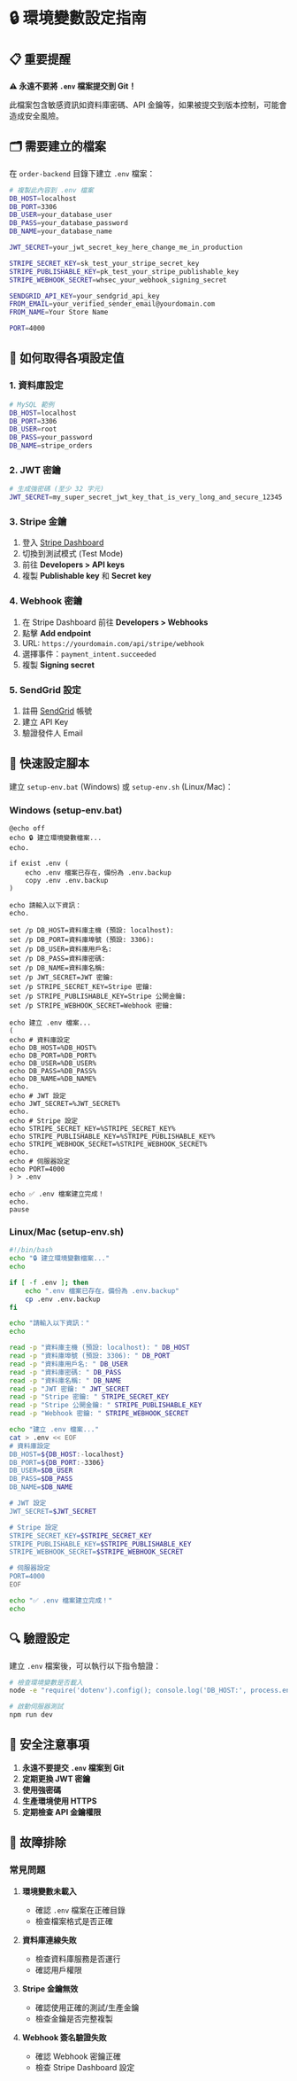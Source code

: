 # 🔒 環境變數設定指南

## 📋 重要提醒

**⚠️ 永遠不要將 `.env` 檔案提交到 Git！**

此檔案包含敏感資訊如資料庫密碼、API 金鑰等，如果被提交到版本控制，可能會造成安全風險。

## 🗂️ 需要建立的檔案

在 `order-backend` 目錄下建立 `.env` 檔案：

```bash
# 複製此內容到 .env 檔案
DB_HOST=localhost
DB_PORT=3306
DB_USER=your_database_user
DB_PASS=your_database_password
DB_NAME=your_database_name

JWT_SECRET=your_jwt_secret_key_here_change_me_in_production

STRIPE_SECRET_KEY=sk_test_your_stripe_secret_key
STRIPE_PUBLISHABLE_KEY=pk_test_your_stripe_publishable_key
STRIPE_WEBHOOK_SECRET=whsec_your_webhook_signing_secret

SENDGRID_API_KEY=your_sendgrid_api_key
FROM_EMAIL=your_verified_sender_email@yourdomain.com
FROM_NAME=Your Store Name

PORT=4000
```

## 🔑 如何取得各項設定值

### 1. 資料庫設定
```bash
# MySQL 範例
DB_HOST=localhost
DB_PORT=3306
DB_USER=root
DB_PASS=your_password
DB_NAME=stripe_orders
```

### 2. JWT 密鑰
```bash
# 生成強密碼 (至少 32 字元)
JWT_SECRET=my_super_secret_jwt_key_that_is_very_long_and_secure_12345
```

### 3. Stripe 金鑰
1. 登入 [Stripe Dashboard](https://dashboard.stripe.com/)
2. 切換到測試模式 (Test Mode)
3. 前往 **Developers > API keys**
4. 複製 **Publishable key** 和 **Secret key**

### 4. Webhook 密鑰
1. 在 Stripe Dashboard 前往 **Developers > Webhooks**
2. 點擊 **Add endpoint**
3. URL: `https://yourdomain.com/api/stripe/webhook`
4. 選擇事件：`payment_intent.succeeded`
5. 複製 **Signing secret**

### 5. SendGrid 設定
1. 註冊 [SendGrid](https://sendgrid.com/) 帳號
2. 建立 API Key
3. 驗證發件人 Email

## 🚀 快速設定腳本

建立 `setup-env.bat` (Windows) 或 `setup-env.sh` (Linux/Mac)：

### Windows (setup-env.bat)
```batch
@echo off
echo 🔒 建立環境變數檔案...
echo.

if exist .env (
    echo .env 檔案已存在，備份為 .env.backup
    copy .env .env.backup
)

echo 請輸入以下資訊：
echo.

set /p DB_HOST=資料庫主機 (預設: localhost): 
set /p DB_PORT=資料庫埠號 (預設: 3306): 
set /p DB_USER=資料庫用戶名: 
set /p DB_PASS=資料庫密碼: 
set /p DB_NAME=資料庫名稱: 
set /p JWT_SECRET=JWT 密鑰: 
set /p STRIPE_SECRET_KEY=Stripe 密鑰: 
set /p STRIPE_PUBLISHABLE_KEY=Stripe 公開金鑰: 
set /p STRIPE_WEBHOOK_SECRET=Webhook 密鑰: 

echo 建立 .env 檔案...
(
echo # 資料庫設定
echo DB_HOST=%DB_HOST%
echo DB_PORT=%DB_PORT%
echo DB_USER=%DB_USER%
echo DB_PASS=%DB_PASS%
echo DB_NAME=%DB_NAME%
echo.
echo # JWT 設定
echo JWT_SECRET=%JWT_SECRET%
echo.
echo # Stripe 設定
echo STRIPE_SECRET_KEY=%STRIPE_SECRET_KEY%
echo STRIPE_PUBLISHABLE_KEY=%STRIPE_PUBLISHABLE_KEY%
echo STRIPE_WEBHOOK_SECRET=%STRIPE_WEBHOOK_SECRET%
echo.
echo # 伺服器設定
echo PORT=4000
) > .env

echo ✅ .env 檔案建立完成！
echo.
pause
```

### Linux/Mac (setup-env.sh)
```bash
#!/bin/bash
echo "🔒 建立環境變數檔案..."
echo

if [ -f .env ]; then
    echo ".env 檔案已存在，備份為 .env.backup"
    cp .env .env.backup
fi

echo "請輸入以下資訊："
echo

read -p "資料庫主機 (預設: localhost): " DB_HOST
read -p "資料庫埠號 (預設: 3306): " DB_PORT
read -p "資料庫用戶名: " DB_USER
read -p "資料庫密碼: " DB_PASS
read -p "資料庫名稱: " DB_NAME
read -p "JWT 密鑰: " JWT_SECRET
read -p "Stripe 密鑰: " STRIPE_SECRET_KEY
read -p "Stripe 公開金鑰: " STRIPE_PUBLISHABLE_KEY
read -p "Webhook 密鑰: " STRIPE_WEBHOOK_SECRET

echo "建立 .env 檔案..."
cat > .env << EOF
# 資料庫設定
DB_HOST=${DB_HOST:-localhost}
DB_PORT=${DB_PORT:-3306}
DB_USER=$DB_USER
DB_PASS=$DB_PASS
DB_NAME=$DB_NAME

# JWT 設定
JWT_SECRET=$JWT_SECRET

# Stripe 設定
STRIPE_SECRET_KEY=$STRIPE_SECRET_KEY
STRIPE_PUBLISHABLE_KEY=$STRIPE_PUBLISHABLE_KEY
STRIPE_WEBHOOK_SECRET=$STRIPE_WEBHOOK_SECRET

# 伺服器設定
PORT=4000
EOF

echo "✅ .env 檔案建立完成！"
echo
```

## 🔍 驗證設定

建立 `.env` 檔案後，可以執行以下指令驗證：

```bash
# 檢查環境變數是否載入
node -e "require('dotenv').config(); console.log('DB_HOST:', process.env.DB_HOST); console.log('STRIPE_SECRET_KEY:', process.env.STRIPE_SECRET_KEY ? '已設定' : '未設定');"

# 啟動伺服器測試
npm run dev
```

## 🚨 安全注意事項

1. **永遠不要提交 `.env` 檔案到 Git**
2. **定期更換 JWT 密鑰**
3. **使用強密碼**
4. **生產環境使用 HTTPS**
5. **定期檢查 API 金鑰權限**

## 📝 故障排除

### 常見問題
1. **環境變數未載入**
   - 確認 `.env` 檔案在正確目錄
   - 檢查檔案格式是否正確

2. **資料庫連線失敗**
   - 檢查資料庫服務是否運行
   - 確認用戶權限

3. **Stripe 金鑰無效**
   - 確認使用正確的測試/生產金鑰
   - 檢查金鑰是否完整複製

4. **Webhook 簽名驗證失敗**
   - 確認 Webhook 密鑰正確
   - 檢查 Stripe Dashboard 設定
